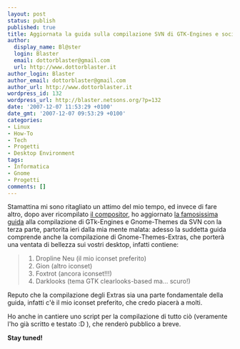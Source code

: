 ```yaml
---
layout: post
status: publish
published: true
title: Aggiornata la guida sulla compilazione SVN di GTK-Engines e soci
author:
  display_name: Bl@ster
  login: Blaster
  email: dottorblaster@gmail.com
  url: http://www.dottorblaster.it
author_login: Blaster
author_email: dottorblaster@gmail.com
author_url: http://www.dottorblaster.it
wordpress_id: 132
wordpress_url: http://blaster.netsons.org/?p=132
date: '2007-12-07 11:53:29 +0100'
date_gmt: '2007-12-07 09:53:29 +0100'
categories:
- Linux
- How-To
- Tech
- Progetti
- Desktop Environment
tags:
- Informatica
- Gnome
- Progetti
comments: []
---
```

<p>Stamattina mi sono ritagliato un attimo del mio tempo, ed invece di fare altro, dopo aver ricompilato <a href="http://blaster.netsons.org/?p=131">il compositor</a>, ho aggiornato <a href="http://blaster.netsons.org/?page_id=4">la famosissima guida</a> alla compilazione di GTk-Engines e Gnome-Themes da SVN con la terza parte, partorita ieri dalla mia mente malata: adesso la suddetta guida comprende anche la compilazione di Gnome-Themes-Extras, che porterà una ventata di bellezza sui vostri desktop, infatti contiene:</p>
<blockquote>
<ol>
<li>Dropline Neu (il mio iconset preferito)</li>
<li>Gion (altro iconset)</li>
<li>Foxtrot (ancora iconset!!!)</li>
<li>Darklooks (tema GTK clearlooks-based ma... scuro!)</li>
</ol>
</blockquote>
<p>Reputo che la compilazione degli Extras sia una parte fondamentale della guida, infatti c'è il mio iconset preferito, che credo piacerà a molti.</p>
<p>Ho anche in cantiere uno script per la compilazione di tutto ciò (veramente l'ho già scritto e testato :D ), che renderò pubblico a breve.</p>
<p><strong>Stay tuned! </strong></p>

